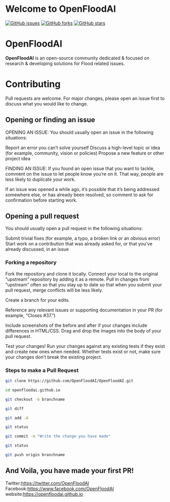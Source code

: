 # Welcome to OpenFloodAI
[![GitHub issues](https://img.shields.io/github/issues/OpenFloodAI/OpenFloodAI)](https://github.com/OpenFloodAI/OpenFloodAI/issues) [![GitHub forks](https://img.shields.io/github/forks/OpenFloodAI/OpenFloodAI)](https://github.com/OpenFloodAI/OpenFloodAI/network) [![GitHub stars](https://img.shields.io/github/stars/OpenFloodAI/OpenFloodAI)](https://github.com/OpenFloodAI/OpenFloodAI/stargazers) 
 
# OpenFloodAI
**OpenFloodAI** is an open-source community dedicated & focused on research & developing solutions for Flood related issues.

# Contributing
Pull requests are welcome. For major changes, please open an issue first to discuss what you would like to change.

## Opening or finding an issue
OPENING AN ISSUE:
You should usually open an issue in the following situations:

Report an error you can’t solve yourself
Discuss a high-level topic or idea (for example, community, vision or policies)
Propose a new feature or other project idea

FINDING AN ISSUE:
If you found an open issue that you want to tackle, comment on the issue to let people know you’re on it. That way, people are less likely to duplicate your work.

If an issue was opened a while ago, it’s possible that it’s being addressed somewhere else, or has already been resolved, so comment to ask for confirmation before starting work.

## Opening a pull request
You should usually open a pull request in the following situations:

Submit trivial fixes (for example, a typo, a broken link or an obvious error)
Start work on a contribution that was already asked for, or that you’ve already discussed, in an issue

### Forking a repository
Fork the repository and clone it locally. Connect your local to the original “upstream” repository by adding it as a remote. Pull in changes from “upstream” often so that you stay up to date so that when you submit your pull request, merge conflicts will be less likely.

Create a branch for your edits.

Reference any relevant issues or supporting documentation in your PR (for example, “Closes #37.”)

Include screenshots of the before and after if your changes include differences in HTML/CSS. Drag and drop the images into the body of your pull request.

Test your changes! Run your changes against any existing tests if they exist and create new ones when needed. Whether tests exist or not, make sure your changes don’t break the existing project.

###  Steps to make a Pull Request

```bash
git clone https://github.com/OpenFloodAI/OpenFloodAI.git

cd openfloodai.github.io

git checkout -b branchname

git diff

git add -A

git status

git commit -m "Write the change you have made"

git status

git push origin branchname

```

## And Voila, you have made your first PR! 

Twitter:https://twitter.com/OpenFloodAI 
Facebook:https://www.facebook.com/OpenFloodAI 
website:https://openfloodai.github.io

